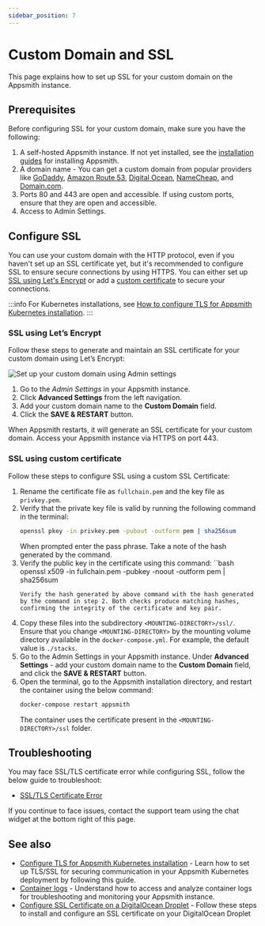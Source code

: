 ```yaml
---
sidebar_position: 7
---
```


# Custom Domain and SSL

This page explains how to set up SSL for your custom domain on the Appsmith instance.

## Prerequisites

Before configuring SSL for your custom domain, make sure you have the following:

1. A self-hosted Appsmith instance. If not yet installed, see the [installation guides](/getting-started/setup/installation-guides) for installing Appsmith.
2. A domain name - You can get a custom domain from popular providers like [GoDaddy](https://in.godaddy.com/help/create-a-subdomain-4080), [Amazon Route 53](https://aws.amazon.com/premiumsupport/knowledge-center/create-subdomain-route-53/), [Digital Ocean](https://www.digitalocean.com/docs/networking/dns/how-to/add-subdomain/), [NameCheap](https://www.namecheap.com/support/knowledgebase/article.aspx/9776/2237/how-to-create-a-subdomain-for-my-domain), and [Domain.com](https://www.domain.com/help/article/domain-management-how-to-update-subdomains).
3. Ports 80 and 443 are open and accessible. If using custom ports, ensure that they are open and accessible.
4. Access to Admin Settings. 

## Configure SSL

You can use your custom domain with the HTTP protocol, even if you haven't set up an SSL certificate yet, but it's recommended to configure SSL to ensure secure connections by using HTTPS. You can either set up [SSL using Let's Encrypt](#configure-ssl-with-lets-encrypt) or add a [custom certificate](#configure-custom-ssl) to secure your connections.

  :::info
   For Kubernetes installations, see [How to configure TLS for Appsmith Kubernetes installation](/getting-started/setup/instance-configuration/custom-domain/configure-tls).
   :::

### SSL using Let’s Encrypt

Follow these steps to generate and maintain an SSL certificate for your custom domain using Let’s Encrypt:

![Set up your custom domain using Admin settings](/img/setup-custom-domain-using-admin-settings.png)

1. Go to the _Admin Settings_ in your Appsmith instance.
2. Click **Advanced Settings** from the left navigation.
3. Add your custom domain name to the **Custom Domain** field.
4. Click the **SAVE & RESTART** button.

When Appsmith restarts, it will generate an SSL certificate for your custom domain. Access your Appsmith instance via HTTPS on port 443.

### SSL using custom certificate

Follow these steps to configure SSL using a custom SSL Certificate: 

1. Rename the certificate file as `fullchain.pem` and the key file as `privkey.pem`.
2. Verify that the private key file is valid by running the following command in the terminal:
   ```bash
   openssl pkey -in privkey.pem -pubout -outform pem | sha256sum
   ```
   When prompted enter the pass phrase. Take a note of the hash generated by the command.
3. Verify the public key in the certificate using this command:
   ``bash
   openssl x509 -in fullchain.pem -pubkey -noout -outform pem | sha256sum
   ```
   Verify the hash generated by above command with the hash generated by the command in step 2. Both checks produce matching hashes, confirming the integrity of the certificate and key pair.
4. Copy these files into the subdirectory `<MOUNTING-DIRECTORY>/ssl/`. Ensure that you change `<MOUNTING-DIRECTORY>` by the mounting volume directory available in the `docker-compose.yml`. For example, the default value is `./stacks`.
5. Go to the Admin Settings in your Appsmith instance. Under **Advanced Settings** - add your custom domain name to the **Custom Domain** field, and click the **SAVE & RESTART** button.
6. Open the terminal, go to the Appsmith installation directory, and restart the container using the below command:
   ```bash
   docker-compose restart appsmith
   ```
   The container uses the certificate present in the `<MOUNTING-DIRECTORY>/ssl` folder.

## Troubleshooting

You may face SSL/TLS certificate error while configuring SSL, follow the below guide to troubleshoot:
* [SSL/TLS Certificate Error](/help-and-support/troubleshooting-guide/deployment-errors#ssltls-certification-errors)

If you continue to face issues, contact the support team using the chat widget at the bottom right of this page.

## See also

- [Configure TLS for Appsmith Kubernetes installation](/getting-started/setup/instance-configuration/custom-domain/configure-tls) - Learn how to set up TLS/SSL for securing communication in your Appsmith Kubernetes deployment by following this guide.
- [Container logs](/getting-started/setup/instance-management/how-to-get-container-logs) - Understand how to access and analyze container logs for troubleshooting and monitoring your Appsmith instance.
- [Configure SSL Certificate on a DigitalOcean Droplet](https://docs.digitalocean.com/support/how-do-i-install-an-ssl-certificate-on-a-droplet/) - Follow these steps to install and configure an SSL certificate on your DigitalOcean Droplet
